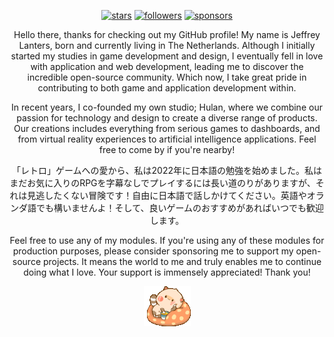 <div align="center">
  
[![stars](https://img.shields.io/github/stars/jeffreylanters?color=fe8523&label=stargazers&style=for-the-badge)](https://github.com/jeffreylanters?tab=repositories&q=&type=&language=&sort=stargazers)
[![followers](https://img.shields.io/github/followers/jeffreylanters?style=for-the-badge)](https://github.com/jeffreylanters?tab=followers)
[![sponsors](https://img.shields.io/github/sponsors/jeffreylanters?color=E12C9A&style=for-the-badge)](https://github.com/sponsors/jeffreylanters)

Hello there, thanks for checking out my GitHub profile! My name is Jeffrey Lanters, born and currently living in The Netherlands. Although I initially started my studies in game development and design, I eventually fell in love with application and web development, leading me to discover the incredible open-source community. Which now, I take great pride in contributing to both game and application development within.

In recent years, I co-founded my own studio; Hulan, where we combine our passion for technology and design to create a diverse range of products. Our creations includes everything from serious games to dashboards, and from virtual reality experiences to artificial intelligence applications. Feel free to come by if you're nearby!

「レトロ」ゲームへの愛から、私は2022年に日本語の勉強を始めました。私はまだお気に入りのRPGを字幕なしでプレイするには長い道のりがありますが、それは見逃したくない冒険です！自由に日本語で話しかけてください。英語やオランダ語でも構いませんよ！そして、良いゲームのおすすめがあればいつでも歓迎します。

Feel free to use any of my modules. If you're using any of these modules for production purposes, please consider sponsoring me to support my open-source projects. It means the world to me and truly enables me to continue doing what I love. Your support is immensely appreciated! Thank you!

[![Raccoon Charlie](https://github.com/jeffreylanters/jeffreylanters/blob/master/snacking-coone.gif?raw=true)](https://www.ilikesticker.com/LineStickerAnimation/W3569627-Raccoon-Charlie/EN)

</div>

